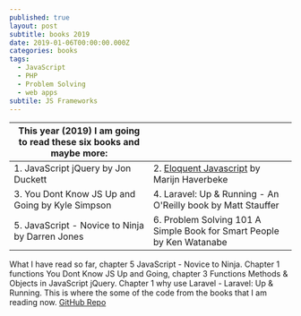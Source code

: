 ```yaml
---
published: true
layout: post
subtitle: books 2019
date: 2019-01-06T00:00:00.000Z
categories: books
tags:
  - JavaScript
  - PHP
  - Problem Solving
  - web apps
subtile: JS Frameworks
---
```


|This year (2019) I am going to read these six books and maybe more:| |
|----------------------------------------------|-------------------------------|
| 1. JavaScript jQuery by Jon Duckett | 2. [Eloquent Javascript](https://eloquentjavascript.net/index.html) by Marijn Haverbeke |
| 3. You Dont Know JS Up and Going by Kyle Simpson | 4. Laravel: Up & Running - An O'Reilly book by Matt Stauffer |
| 5. JavaScript - Novice to Ninja by Darren Jones | 6. Problem Solving 101 A Simple Book for Smart People by Ken Watanabe |

<p class="pt-3">What I have read so far, chapter 5 JavaScript - Novice to Ninja. Chapter 1 functions You Dont Know JS Up and Going, chapter 3 Functions Methods & Objects in JavaScript jQuery. Chapter 1 why use Laravel - Laravel: Up & Running. This is where the some of the code from the books that I am reading now. <a href="https://github.com/theWhiteFox/ydkjs">GitHub Repo</a></p>
